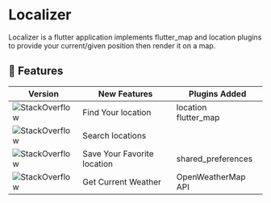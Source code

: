 # Localizer

Localizer is a flutter application implements flutter_map and location plugins to provide your current/given position then render it on a map.

##  :stars: Features

| Version    | New Features| Plugins Added|
|------------|-------------|-------------| 
|  <img alt="StackOverflow" src="https://img.shields.io/badge/-0.1.0-green.svg" />| Find Your location|location</br>flutter_map|
|  <img alt="StackOverflow" src="https://img.shields.io/badge/-0.2.0-green.svg" />| Search locations||
|  <img alt="StackOverflow" src="https://img.shields.io/badge/-0.3.0-green.svg" />| Save Your Favorite location|shared_preferences|
|  <img alt="StackOverflow" src="https://img.shields.io/badge/-0.4.1-green.svg" />| Get Current Weather|OpenWeatherMap API|
 
  
 


